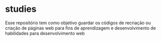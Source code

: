 # studies
Esse repositório tem como objetivo guardar os códigos de recriação ou criação de páginas web para fins de aprendizagem e desenvolvimento de habilidades para desenvolvimento web
